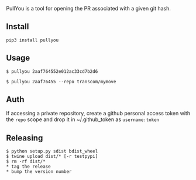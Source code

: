 PullYou is a tool for opening the PR associated with a given git hash.

Install
--------
```
pip3 install pullyou
```


Usage
--------
```
$ pullyou 2aaf764552e012ac33cd7b2d6

$ pullyou 2aaf76455 --repo transcom/mymove
```

Auth
------
If accessing a private repository, create a github personal access token with the `repo` scope and drop it in ~/.github_token as `username:token`

Releasing
-------------
```
$ python setup.py sdist bdist_wheel
$ twine upload dist/* [-r testpypi]
$ rm -rf dist/*
* tag the release
* bump the version number
```
